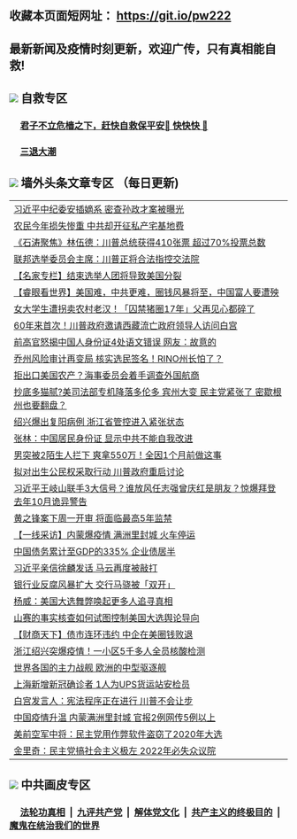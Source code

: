 ## 收藏本页面短网址： https://git.io/pw222
## 最新新闻及疫情时刻更新，欢迎广传，只有真相能自救! 



## <img src="https://img.icons8.com/cute-clipart/2x/circled-right.png">  自救专区

 ### &nbsp;&nbsp;&nbsp;&nbsp; [君子不立危樯之下，赶快自救保平安🍎 快快快 📩](https://github.com/pwgy/td/blob/master/README.md)
 
 ### &nbsp;&nbsp;&nbsp;&nbsp; [三退大潮](https://is.gd/fCPoKo) 
 
## <img src="https://img.icons8.com/cute-clipart/2x/circled-right.png"> 墙外头条文章专区 （每日更新)

<Table>
<tr><td colspan="2" align="left"><a href="https://sjwmlhou.xhuyd.press/?name=c1247907&key=encdeuyadochlaxz&from=pw2">习近平中纪委安插嫡系 密查孙政才案被曝光</a></td></tr>
<tr><td colspan="2" align="left"><a href="https://sjwmlhou.xhuyd.press/?name=c1247918&key=encdeuyadochlaxz&from=pw2">农民今年损失惨重 中共却开征私产宅基地费</a></td></tr>
<tr><td colspan="2" align="left"><a href="https://sjwmlhou.xhuyd.press/?name=c1247880&key=encdeuyadochlaxz&from=pw2">《石涛聚焦》林伍德：川普总统获得410张票 超过70%投票总数</a></td></tr>
<tr><td colspan="2" align="left"><a href="https://sjwmlhou.xhuyd.press/?name=c1247919&key=encdeuyadochlaxz&from=pw2">联邦选举委员会主席：川普正将合法指控交法院</a></td></tr>
<tr><td colspan="2" align="left"><a href="https://sjwmlhou.xhuyd.press/?name=c1247924&key=encdeuyadochlaxz&from=pw2">【名家专栏】结束选举人团将导致美国分裂</a></td></tr>
<tr><td colspan="2" align="left"><a href="https://sjwmlhou.xhuyd.press/?name=c1247886&key=encdeuyadochlaxz&from=pw2">【睿眼看世界】美国难，中共更难，圈钱风暴将至，中国富人要遭殃</a></td></tr>
<tr><td colspan="2" align="left"><a href="https://sjwmlhou.xhuyd.press/?name=c1247891&key=encdeuyadochlaxz&from=pw2">女大学生遭拐卖农村老汉！「囚禁猪圈17年」父再见心都碎了</a></td></tr>
<tr><td colspan="2" align="left"><a href="https://sjwmlhou.xhuyd.press/?name=c1247914&key=encdeuyadochlaxz&from=pw2">60年来首次！川普政府邀请西藏流亡政府领导人访问白宫</a></td></tr>
<tr><td colspan="2" align="left"><a href="https://sjwmlhou.xhuyd.press/?name=c1247913&key=encdeuyadochlaxz&from=pw2">前高官怒揭中国人身份证4处语文错误 网友：故意的</a></td></tr>
<tr><td colspan="2" align="left"><a href="https://sjwmlhou.xhuyd.press/?name=c1247887&key=encdeuyadochlaxz&from=pw2">乔州风险审计再变局 核实选民签名！RINO州长怕了？</a></td></tr>
<tr><td colspan="2" align="left"><a href="https://sjwmlhou.xhuyd.press/?name=c1247916&key=encdeuyadochlaxz&from=pw2">拒出口美国农产？海事委员会着手调查外国航商</a></td></tr>
<tr><td colspan="2" align="left"><a href="https://sjwmlhou.xhuyd.press/?name=c1247898&key=encdeuyadochlaxz&from=pw2">抄底多猫腻?美司法部专机降落多伦多 宾州大变 民主党紧张了 密歇根州也要翻盘？</a></td></tr>
<tr><td colspan="2" align="left"><a href="https://sjwmlhou.xhuyd.press/?name=c1247922&key=encdeuyadochlaxz&from=pw2">绍兴爆出复阳病例 浙江省管控进入紧张状态</a></td></tr>
<tr><td colspan="2" align="left"><a href="https://sjwmlhou.xhuyd.press/?name=c1247884&key=encdeuyadochlaxz&from=pw2">张林：中国居民身份证 显示中共不能自我改进</a></td></tr>
<tr><td colspan="2" align="left"><a href="https://sjwmlhou.xhuyd.press/?name=c1247892&key=encdeuyadochlaxz&from=pw2">男突被2陌生人拦下 爽拿550万！全因1个月前做这事</a></td></tr>
<tr><td colspan="2" align="left"><a href="https://sjwmlhou.xhuyd.press/?name=c1247923&key=encdeuyadochlaxz&from=pw2">拟对出生公民权采取行动 川普政府重启讨论</a></td></tr>
<tr><td colspan="2" align="left"><a href="https://sjwmlhou.xhuyd.press/?name=c1247896&key=encdeuyadochlaxz&from=pw2">习近平王岐山联手3大信号？谁放风任志强曾庆红是朋友？惊爆拜登去年10月诡异警告</a></td></tr>
<tr><td colspan="2" align="left"><a href="https://sjwmlhou.xhuyd.press/?name=c1247915&key=encdeuyadochlaxz&from=pw2">黄之锋案下周一开审 将面临最高5年监禁</a></td></tr>
<tr><td colspan="2" align="left"><a href="https://sjwmlhou.xhuyd.press/?name=c1247882&key=encdeuyadochlaxz&from=pw2">【一线采访】内蒙爆疫情 满洲里封城 火车停运</a></td></tr>
<tr><td colspan="2" align="left"><a href="https://sjwmlhou.xhuyd.press/?name=c1247917&key=encdeuyadochlaxz&from=pw2">中国债务累计至GDP的335% 企业债居半</a></td></tr>
<tr><td colspan="2" align="left"><a href="https://sjwmlhou.xhuyd.press/?name=c1247927&key=encdeuyadochlaxz&from=pw2">习近平亲信徐麟发话 马云再度被敲打</a></td></tr>
<tr><td colspan="2" align="left"><a href="https://sjwmlhou.xhuyd.press/?name=c1247901&key=encdeuyadochlaxz&from=pw2">银行业反腐风暴扩大 交行马骁被「双开」</a></td></tr>
<tr><td colspan="2" align="left"><a href="https://sjwmlhou.xhuyd.press/?name=c1247894&key=encdeuyadochlaxz&from=pw2">杨威：美国大选舞弊唤起更多人追寻真相</a></td></tr>
<tr><td colspan="2" align="left"><a href="https://sjwmlhou.xhuyd.press/?name=c1247903&key=encdeuyadochlaxz&from=pw2">山赛的事实核查如何试图控制美国大选舆论导向</a></td></tr>
<tr><td colspan="2" align="left"><a href="https://sjwmlhou.xhuyd.press/?name=c1247875&key=encdeuyadochlaxz&from=pw2">【财商天下】债市连环违约 中企在美圈钱败退</a></td></tr>
<tr><td colspan="2" align="left"><a href="https://sjwmlhou.xhuyd.press/?name=c1247900&key=encdeuyadochlaxz&from=pw2">浙江绍兴突爆疫情！一小区5千多人全员核酸检测</a></td></tr>
<tr><td colspan="2" align="left"><a href="https://sjwmlhou.xhuyd.press/?name=c1247895&key=encdeuyadochlaxz&from=pw2">世界各国的主力战舰  欧洲的中型驱逐舰</a></td></tr>
<tr><td colspan="2" align="left"><a href="https://sjwmlhou.xhuyd.press/?name=c1247902&key=encdeuyadochlaxz&from=pw2">上海新增新冠确诊者 1人为UPS货运站安检员</a></td></tr>
<tr><td colspan="2" align="left"><a href="https://sjwmlhou.xhuyd.press/?name=c1247912&key=encdeuyadochlaxz&from=pw2">白宫发言人：宪法程序正在进行 川普不会让步</a></td></tr>
<tr><td colspan="2" align="left"><a href="https://sjwmlhou.xhuyd.press/?name=c1247899&key=encdeuyadochlaxz&from=pw2">中国疫情升温 内蒙满洲里封城 官报2例网传5例以上</a></td></tr>
<tr><td colspan="2" align="left"><a href="https://sjwmlhou.xhuyd.press/?name=c1247911&key=encdeuyadochlaxz&from=pw2">美前空军中将：民主党用作弊软件盗窃了2020年大选</a></td></tr>
<tr><td colspan="2" align="left"><a href="https://sjwmlhou.xhuyd.press/?name=c1247910&key=encdeuyadochlaxz&from=pw2">金里奇：民主党搞社会主义极左 2022年必失众议院</a></td></tr>

 </Table>

## <img src="https://img.icons8.com/cute-clipart/2x/circled-right.png"> 中共画皮专区


 ### &nbsp;&nbsp;&nbsp;&nbsp; [法轮功真相](https://github.com/begood0513/basic/blob/master/README.md) &nbsp;|&nbsp; [九评共产党](https://github.com/begood0513/9ping.md/blob/master/README.md) &nbsp;|&nbsp; [解体党文化](https://github.com/begood0513/jtdwh.md/blob/master/README.md)   &nbsp;|&nbsp; [共产主义的终极目的](https://github.com/begood0513/gczydzjmd.md/blob/master/README.md) &nbsp;|&nbsp; [魔鬼在统治我们的世界](https://github.com/begood0513/gczydzjmd.md/blob/master/README.md) 

